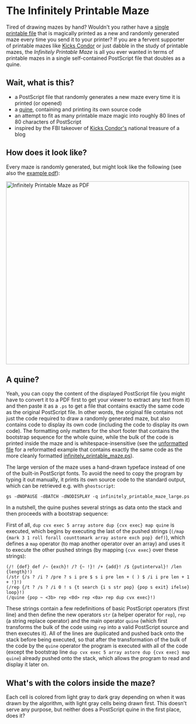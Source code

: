 # The Infinitely Printable Maze

Tired of drawing mazes by hand? Wouldn't you rather have a [single printable file](infinitely_printable_maze.ps) that is magically printed as a new and randomly generated maze every time you send it to your printer? If you are a fervent supporter of printable mazes like [Kicks Condor](https://www.kickscondor.com/) or just dabble in the study of printable mazes, the _Infinitely Printable Maze_ is all you ever wanted in terms of printable mazes in a single self-contained PostScript file that doubles as a quine.

## Wait, what is this?

- a PostScript file that randomly generates a new maze every time it is printed (or opened)
- a [quine](https://en.wikipedia.org/wiki/Quine_(computing)), containing and printing its own source code
- an attempt to fit as many printable maze magic into roughly 80 lines of 80 characters of PostScript
- inspired by the FBI takeover of [Kicks Condor's](https://www.kickscondor.com/) national treasure of a blog

## How does it look like?

Every maze is randomly generated, but might look like the following (see also the [example pdf](infinitely_printable_maze.pdf)):

<img width="500" alt="Infinitely Printable Maze as PDF" src="https://user-images.githubusercontent.com/358580/127328785-03e20a1d-6db0-4d33-a704-50c1eab425a0.png">

## A quine?

Yeah, you can copy the content of the displayed PostScript file (you might have to convert it to a PDF first to get your viewer to extract any text from it) and then paste it as a `.ps` to get a file that contains exactly the same code as the original PostScript file. In other words, the original file contains not just the code required to draw a randomly generated maze, but also contains code to display its own code (including the code to display its own code). The formatting only matters for the short footer that contains the bootstrap sequence for the whole quine, while the bulk of the code is printed inside the maze and is whitespace-insensitive (see the [unformatted file](infinitely_printable_maze_unformatted.ps) for a reformatted example that contains exactly the same code as the more cleanly formatted [infinitely_printable_maze.ps](infinitely_printable_maze.ps)).

The large version of the maze uses a hand-drawn typeface instead of one of the built-in PostScript fonts. To avoid the need to copy the program by typing it out manually, it prints its own source code to the standard output, which can be retrieved e.g. with `ghostscript`:

```
gs -dNOPAUSE -dBATCH -dNODISPLAY -q infinitely_printable_maze_large.ps
```

In a nutshell, the quine pushes several strings as data onto the stack and then proceeds with a bootstrap sequence:

First of all, `dup cvx exec 5 array astore dup {cvx exec} map quine` is executed, which begins by executing the last of the pushed strings (`(/map {mark 3 1 roll forall counttomark array astore exch pop} def)`), which defines a `map` operator (to map another operator over an array) and uses it to execute the other pushed strings (by mapping `{cvx exec}` over these strings):

```
(/! {def} def /~ {exch}! /? {~ !}! /+ {add}! /$ {putinterval}! /len {length}!)
(/str {/s ? /i ? /pre ? s i pre $ s i pre len + ( ) $ /i i pre len + 1 + !}!)
(/rep {/t ? /s ? /i 0 ! s {t search {i s str pop} {pop s exit} ifelse} loop}!)
(/quine {pop ~ <3b> rep <0d> rep <0a> rep dup cvx exec}!)
```

These strings contain a few redefinitions of basic PostScript operators (first line) and then define the new operators `str` (a helper operator for `rep`), `rep` (a string replace operator) and the main operator `quine` (which first transforms the bulk of the code using `rep` into a valid PostScript source and then executes it). All of the lines are duplicated and pushed back onto the stack before being executed, so that after the transformation of the bulk of the code by the `quine` operator the program is executed with all of the code (except the bootstrap line `dup cvx exec 5 array astore dup {cvx exec} map quine`) already pushed onto the stack, which allows the program to read and display it later on.

## What's with the colors inside the maze?

Each cell is colored from light gray to dark gray depending on when it was drawn by the algorithm, with light gray cells being drawn first. This doesn't serve any purpose, but neither does a PostScript quine in the first place, does it?
